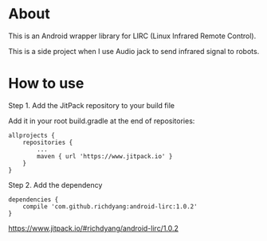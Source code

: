 # About

This is an Android wrapper library for LIRC (Linux Infrared Remote Control).

This is a side project when I use Audio jack to send infrared signal to robots.

# How to use

Step 1. Add the JitPack repository to your build file

Add it in your root build.gradle at the end of repositories:
```
allprojects {
    repositories {
        ...
        maven { url 'https://www.jitpack.io' }
    }
}
```
Step 2. Add the dependency
```
dependencies {
    compile 'com.github.richdyang:android-lirc:1.0.2'
}
```
https://www.jitpack.io/#richdyang/android-lirc/1.0.2
